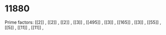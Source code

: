 # 11880

Prime factors: [[2]] , [[2]] , [[2]] , [[3]] , [[495]] , [[3]] , [[165]] , [[3]] , [[55]] , [[5]] , [[11]] , [[11]] , 